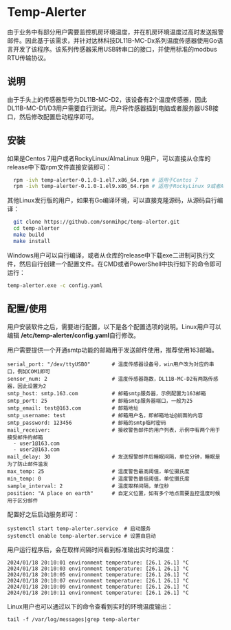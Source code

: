 # Temp-Alerter

由于业务中有部分用户需要监控机房环境温度，并在机房环境温度过高时发送报警邮件。因此基于该需求，并针对达林科技DL11B-MC-Dx系列温度传感器使用Go语言开发了该程序。该系列传感器采用USB转串口的接口，并使用标准的modbus RTU传输协议。


## 说明

由于手头上的传感器型号为DL11B-MC-D2，该设备有2个温度传感器，因此DL11B-MC-D1/D3用户需要自行测试。用户将传感器插到电脑或者服务器USB接口，然后修改配置启动程序即可。


## 安装

如果是Centos 7用户或者RockyLinux/AlmaLinux 9用户，可以直接从仓库的release中下载rpm文件直接安装即可：

```bash
  rpm -ivh temp-alerter-0.1.0-1.el7.x86_64.rpm # 适用于Centos 7
  rpm -ivh temp-alerter-0.1.0-1.el9.x86_64.rpm # 适用于RockyLinux 9或者AlmaLinux 9
```

其他Linux发行版的用户，如果有Go编译环境，可以直接克隆源码，从源码自行编译：

```bash
  git clone https://github.com/sonmihpc/temp-alerter.git
  cd temp-alerter
  make build
  make install
```

Windows用户可以自行编译，或者从仓库的release中下载exe二进制可执行文件，然后自行创建一个配置文件。在CMD或者PowerShell中执行如下的命令即可运行：

```cmd
temp-alerter.exe -c config.yaml
```

## 配置/使用

用户安装软件之后，需要进行配置，以下是各个配置选项的说明。Linux用户可以编辑 **/etc/temp-alerter/config.yaml**自行修改。

用户需要提供一个开通smtp功能的邮箱用于发送邮件使用，推荐使用163邮箱。

```
serial_port: "/dev/ttyUSB0"       # 温度传感器设备号，win用户改为对应的串口，例如COM1即可
sensor_num: 2                     # 温度传感器路数，DL11B-MC-D2有两路传感器，因此设置为2
smtp_host: smtp.163.com           # 邮箱smtp服务器，示例配置为163邮箱
smtp_port: 25                     # 邮箱smtp服务器端口，一般为25
smtp_email: test@163.com          # 邮箱地址
smtp_username: test               # 邮箱用户名，即邮箱地址@前面的内容
smtp_password: 123456             # 邮箱的smtp临时密码
mail_receiver:                    # 接收警告邮件的用户列表，示例中有两个用于接受邮件的邮箱
  - user1@163.com
  - user2@163.com
mail_delay: 30                    # 发送报警邮件后睡眠间隔，单位分钟，睡眠是为了防止邮件滥发
max_temp: 25                      # 温度警告最高阈值，单位摄氏度
min_temp: 0                       # 温度警告最低阈值，单位摄氏度
sample_interval: 2                # 温度取样间隔，单位秒
position: "A place on earth"      # 自定义位置，如有多个地点需要监控温度时候用于区分邮件
```

配置好之后启动服务即可：

```
systemctl start temp-alerter.service  # 启动服务
systemctl enable temp-alerter.service # 设置自启动
```

用户运行程序后，会在取样间隔时间看到标准输出实时的温度：

```
2024/01/18 20:10:01 environment temperature: [26.1 26.1] °C
2024/01/18 20:10:03 environment temperature: [26.1 26.1] °C
2024/01/18 20:10:05 environment temperature: [26.1 26.1] °C
2024/01/18 20:10:07 environment temperature: [26.1 26.1] °C
2024/01/18 20:10:09 environment temperature: [26.1 26.1] °C
2024/01/18 20:10:11 environment temperature: [26.1 26.1] °C
```

Linux用户也可以通过以下的命令查看到实时的环境温度输出：

```
tail -f /var/log/messages|grep temp-alerter
```

